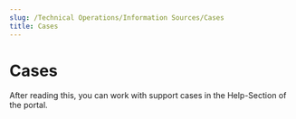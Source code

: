 ```yaml
---
slug: /Technical Operations/Information Sources/Cases
title: Cases
---
```

# Cases

After reading this, you can work with support cases in the Help-Section of the portal.
